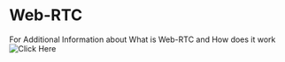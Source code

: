 # Web-RTC
For Additional Information about What is Web-RTC and How does it work ![Click Here](https://gist.github.com/Enforc3rr/be2c6b3054ffbc1e681fa162ff52322d)
